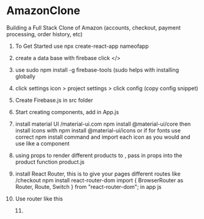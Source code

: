 # AmazonClone

Building a Full Stack Clone of Amazon (accounts, checkout, payment processing, order history, etc)

1. To Get Started use
   npx create-react-app nameofapp

2. create a data base with firebase
   click </>

3. use sudo npm install -g firebase-tools (sudo helps with installing globally

4. click settings icon > project settings > click config (copy config snippet)

5. Create Firebase.js in src folder

6. Start creating components, add in App.js

7. install material UI /material-ui.com npm install @material-ui/core
   then install icons with npm install @material-ui/icons or if for fonts use correct npm install command and import each icon as you would and use like a component

8. using props to render different products to <product/>, pass in props into the product function product.js

9. install React Router, this is to give your pages different routes like /checkout
   npm install react-router-dom
   import { BrowserRouter as Router, Route, Switch } from "react-router-dom"; in app js

10. Use router like this <Router>
      <!-- <div className="app">
        <Switch>
          <Route path="/checkout">
            <Header />
            <h1>I am checkout</h1>
          </Route>
          <Route path="/">
            <Header />
            <Home />
          </Route>
        </Switch>
      </div>
    </Router>
    MAKE SURE TO PUT THE DEFAULT OR EMPTY '/' AT THE BOTTOM OR IT WILL NOT RENDER THE OTHERS. -->

    11.
